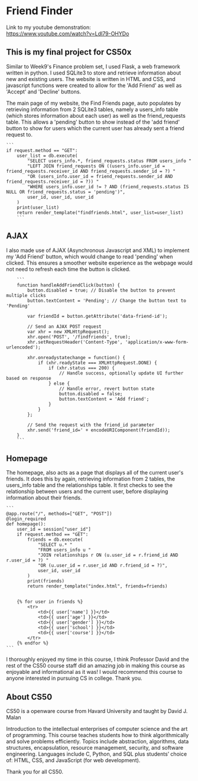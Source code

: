 # Friend Finder

Link to my youtube demonstration:  
https://www.youtube.com/watch?v=LdI79-OHYDo


## This is my final project for CS50x
Similar to Week9's Finance problem set, I used Flask, a web framework written in python. I used SQLite3 to store and retrieve
information about new and existing users. The website is written in HTML and CSS, and javascript functions were created to
allow for the 'Add Friend' as well as 'Accept' and 'Decline' buttons.

The main page of my website, the Find Friends page, auto populates by retrieving information from 2 SQLite3 tables, namely a
users_info table (which stores information about each user) as well as the friend_requests table. This allows a 'pending' button
to show instead of the 'add friend' button to show for users which the current user has already sent a friend request to.

    ```
    if request.method == "GET":
        user_list = db.execute(
            "SELECT users_info.*, friend_requests.status FROM users_info "
            "LEFT JOIN friend_requests ON ((users_info.user_id = friend_requests.receiver_id AND friend_requests.sender_id = ?) "
            "OR (users_info.user_id = friend_requests.sender_id AND friend_requests.receiver_id = ?)) "
            "WHERE users_info.user_id != ? AND (friend_requests.status IS NULL OR friend_requests.status = 'pending')",
            user_id, user_id, user_id
        )
        print(user_list)
        return render_template("findfriends.html", user_list=user_list)
        ```

## AJAX
I also made use of AJAX (Asynchronous Javascript and XML) to implement my 'Add Friend' button, which would change to read 'pending' when clicked. This ensures a smoother website experience as the webpage would not need to refresh each time the button is clicked.

        ```
        function handleAddFriendClick(button) {
            button.disabled = true; // Disable the button to prevent multiple clicks
            button.textContent = 'Pending'; // Change the button text to 'Pending'

            var friendId = button.getAttribute('data-friend-id');

            // Send an AJAX POST request
            var xhr = new XMLHttpRequest();
            xhr.open('POST', '/findfriends', true);
            xhr.setRequestHeader('Content-Type', 'application/x-www-form-urlencoded');

            xhr.onreadystatechange = function() {
                if (xhr.readyState === XMLHttpRequest.DONE) {
                    if (xhr.status === 200) {
                        // Handle success, optionally update UI further based on response
                    } else {
                        // Handle error, revert button state
                        button.disabled = false;
                        button.textContent = 'Add friend';
                    }
                }
            };

            // Send the request with the friend_id parameter
            xhr.send('friend_id=' + encodeURIComponent(friendId));
        }
        ```
## Homepage
The homepage, also acts as a page that displays all of the current user's friends. It does this by again, retrieving information
from 2 tables, the users_info table and the relationships table. It first checks to see the relationship between users and the
current user, before displaying information about their friends.

    ```
    @app.route("/", methods=["GET", "POST"])
    @login_required
    def homepage():
        user_id = session["user_id"]
        if request.method == "GET":
            friends = db.execute(
                "SELECT u.* "
                "FROM users_info u "
                "JOIN relationships r ON (u.user_id = r.friend_id AND r.user_id = ?) "
                "OR (u.user_id = r.user_id AND r.friend_id = ?)",
                user_id, user_id
            )
            print(friends)
            return render_template("index.html", friends=friends)


        {% for user in friends %}
            <tr>
                <td>{{ user['name'] }}</td>
                <td>{{ user['age'] }}</td>
                <td>{{ user['gender'] }}</td>
                <td>{{ user['school'] }}</td>
                <td>{{ user['course'] }}</td>
            </tr>
        {% endfor %}
    ```

I thoroughly enjoyed my time in this course, I think Professor David and the rest of the CS50
course staff did an amazing job in making this course as enjoyable and informational as it was!
I would recommend this course to anyone interested in pursuing CS in college. Thank you.

## About CS50
CS50 is a openware course from Havard University and taught by David J. Malan

Introduction to the intellectual enterprises of computer science and the art of programming. This course teaches students how to think algorithmically and solve problems efficiently. Topics include abstraction, algorithms, data structures, encapsulation, resource management, security, and software engineering. Languages include C, Python, and SQL plus students’ choice of: HTML, CSS, and JavaScript (for web development).

Thank you for all CS50.
